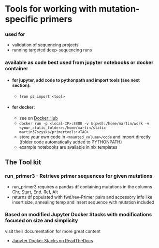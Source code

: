 # Tools for working with mutation-specific primers
### used for 
+ validation of sequencing projects
+ running targeted deep-sequencing runs

### available as code best used from jupyter notebooks or docker container
+ #### for jupyter, add code to pythonpath and import tools (see next section):   
   * `from p3 import <tool>`
+ #### for docker:
   * see on [Docker Hub](https://hub.docker.com/repository/docker/martin37szyska/primertools)
   * `docker run -p <local-IP>:8888 -v $(pwd):/home/martin/work -v <your_static_folder>:/home/martin/static martin37szyska/primertools:<TAG>`
   * store your own code in `<mounted_volume>/code` and import directly (folder code automatically added to PYTHONPATH)
   * example notebooks are available in nb_templates

## The Tool kit
### run_primer3 - Retrieve primer sequences for given mutations
+ run_primer3 requires a pandas df containing mutations in the columns Chr, Start, End, Ref, Alt
+ returns df populated with fwd/rev-Primer pairs and accessory info like insert size, annealing temp and insert sequence with mutation included




### Based on modified Jupyter Docker Stacks with modifications focused on size and simplicity

visit their documentation for more great content
* [Jupyter Docker Stacks on ReadTheDocs](http://jupyter-docker-stacks.readthedocs.io/en/latest/index.html)
